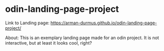 # odin-landing-page-project
Link to Landing page:
https://arman-durmus.github.io/odin-landing-page-project/

About: 
This is an exemplary landing page made for an odin project. It is not interactive, but at least it looks cool, right?